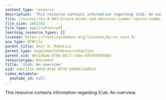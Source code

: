 ```yaml
---
content_type: resource
description: 'This resource contains information regarding iCub: An overview.'
file: /courses/res-9-003-brains-minds-and-machines-summer-course-summer-2015/3a6c121cd4b481dc8f7658405c1e89c6_MITRES_9_003SUM15_Lec8-6-3.pdf
file_size: 1061352
file_type: application/pdf
learning_resource_types: []
license: https://creativecommons.org/licenses/by-nc-sa/4.0/
ocw_type: OCWFile
parent_title: Unit 8. Robotics
parent_type: SupplementalResourceSection
parent_uid: d0c148a6-bf68-05c7-c4be-4fbf44356bb5
resourcetype: Document
title: 'iCub: An overview'
uid: 3a6c121c-d4b4-81dc-8f76-58405c1e89c6
video_metadata:
  youtube_id: null
---
```

This resource contains information regarding iCub: An overview.